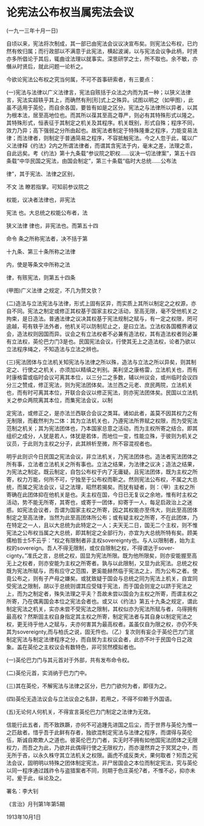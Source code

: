 # 论宪法公布权当属宪法会议

 

(一九一三年十月一日)

 

自顷以来，宪法将次制成，其一部已由宪法会议议决宣布矣。则宪法公布权，已灼然有攸归属；而行政部以不满意于此宪法，横起波澜，以与宪法会议争此柄，时贤亦多所倡论于其后，辄曲诠法理以就事实。深思研学之士，所不取也。余不敏，亦僭从时贤后，就此问题一论析之。

今欲论宪法公布权之究当何属，不可不首事研索者，有三要点：

(一)宪法与法律以广义法律言，宪法自赅括于众法之内而为其一种；以狭义法律言，宪法实超轶乎其上，而确然有刑[形]式上之殊异。试图以明之（如甲图），此虽不适用于英伦，而自余各国，要皆有如是之区分。宪法之与法律所以异者，以其为根本法，居至高地位也。而其所以葆其至高之尊严，则必有其特殊形式以隆之。其特殊形式，恒表征于其制定之机关及其程序。机关既别，形式自殊；程序不同，效力乃异；高下强弱之分所由起也。故宪法者制定于特殊隆重之程序，力能变易法律；而法律者，则制定于普通简易之程序，不容抵触宪法。今之人忽于此，辄以广义法律释《约法》2内之所谓法律者，而谓其含宪法于内，毫末之差，法理之乖，自此远矣。考《约法》第十九条载“参议院之职权……议决一切法律案”，第五十四条载“中华民国之宪法，由国会制定”，第三十条载“临时大总统……公布法

律”，其于宪法、法律之区别，

不文 法 瞭若指掌。可知前参议院之

权能，议决者法律也，非宪法

宪法 也。大总统之权能公布者，法

狭义法律 律也，非宪法也。而第五十四

命令 条之所称宪法者，决不括于第

十九条、第三十条所称之法律

内，使是等条文中所称之法

律，有赅宪法，则第五十四条

(甲图)广义法律 之规定，不几为赘文欤？

(二)造法与立法宪法与法律，形式上固有区异，而实质上其所以制定之之权源，亦自不同。宪法之制定或修正其权基于国家主权之活动，至高无限，毫不受他机关之拘束，是日造法。普通法律之议决其权基于宪法规制之赋与，有一定之权限，罔可逾越，苟有轶乎法外者，他机关可以防制尼止之，是曰立法。立法权各国概界诸议会，造法权则因国而异。议会之有立法权者不必兼有造法权，其有造法权者则必兼有立法权，英伦巴力门3是也。民国宪法会议，行使其无上之造法权，论者乃欲以立法程序绳之，不知造法与立法之辨也。

(三)宪法团体与立法机关知宪法与法律之所以殊，造法与立法之所以异矣，则其制定之、行使之之机关，亦须加以精缜之判别。美利坚之康格雷，立法机关也，而有时康格雷或临时会议可离其本位，以三分二之多数，辅以州议会，或州临时会议四分三之赞成，修正宪法，则为宪法团体矣。法兰西之元老、庶民两院，立法机关也，而有时可离其本位，开联合会议以修正宪法，则亦宪法团体矣。民国以立法机关之参众两院离其本位，而集宪法会议，以制

定宪法，或修正之，是亦法兰西联合会议之类耳。诸如此者，盖莫不因其权力之有无制限，而截然判为二体：其为立法机关也，乃遵宪法所界赋之权限，而为受宪法范制之机关；其为宪法团体也，乃本国家总意之活动，而为主权所寄之结合。即其组织之成分，人犹是若人，体犹是若体，而地位一变，性能立殊，于彼则为机关之议员，于此则为主权之分子，此其辨析至微，所不容混视者也。

明乎此则识今日民国之宪法会议，非立法机关，乃宪法团体也。造法者宪法团体之所有事，立法者立法机关之所有事也。立法之结果，为法律之议决；造法之结果，为宪法之制定。既云制定，自包公布权于内了无庸疑。且宪法团体，既为主权之所寄，权力万能，何所不可，宁独至于公布权而靳之。然则宪法公布权，不属之大总统，而属之宪法会议，证之法理，昭然若揭矣。而犹有疑者，则：（甲）主权之所寄确在此团体抑在他机关是也。夫主权在国，今日已无复议之余地，惟有时主权之活动，势不能无所寄，其寄也，或寄于一团体，抑寄于一人，每足启政治上之迷惑。如宪法会议者，吾谓为国家主权之所寄，因之其权能亦至伟大，则此至高团体制定之至高法律，当然为此至高团体所公布；或有疑主权之所寄，不在此团体，乃在特定之一人，且以大总统为此特定之一人；夫天无二日，国无二个主权，则不惟宪法之公布权当属之大总统，即其制定之全部行为，亦宜为大总统所特有矣。顾美儒柏哲士5不云乎：“权之有限制者非主权sovereignty也。与人以限制者，始为主权的sovereign。吾人不得无限制，或仅自限制之权，不得谓达于sover-cignty。”准氏之言，总统之权，固显为宪法所限。既为他所限矣，则亦安能握至高无上之权者，则亦安能为主权之所寄者。孰与以此限制，又显为此宪法。总统之权既为宪法所赋与，而有应守之范围，更奚能赫然临于宪法之上，而为公布之者。使竟公布之，则有子产母之嫌矣。或犹致疑于国会与总统之同为宪法上机关，自宜同受宪法之限制，胡以于总统则谓其应受辖于宪法，而于国会则宠之以跻于宪法之上，而为之制定者，殊失法理之平夫？吾故未尝以国会为主权之所寄，而谓主权之所寄，乃在偶离国会本位之宪法会者也。或又以《约法》第五十九条之规定，谓此制定宪法之机关，实亦未尝不受宪法之限制，其权似亦为宪法所赋与者，乌得拥有最高权？然斯固主权自身指定其主权之所寄，制定宪法者与其自身以制定宪法之权，更无待乎他人之赋与，夫亦何害其为最高权者。盖虽仅自为限之权，亦仍不失其为sovereignty,而与柏氏之说，固无忤也。（乙）复次则有妄企于英伦巴力门泯制定宪法与制定法律程序之分，而自居为主权议会者，此亦不叶于民国今日之政象。盖在英伦之主权议会有数特色，非可贸然模拟者也。

(一)英伦巴力门与其元首对于外部，共有发布命令权。

(二)英伦元首，实消纳于巴力门中。

(三)其在英伦，不解宪法与法律之区分，巴力门欲何为者，即径为之。

(四)英伦无造法议会与立法议会之名辞，若用之，不得不仰赖于外国语。

(五)无论何人何机关，不得宣言英伦巴力门制定之法律为无效。

信能行此五者，而不致跌蹶，亦何不可追踵先进国之后尘，而于世界与英伦为惟一之匹敌者。惜乎吾于此鲜有存者，独欲混制定宪法与法律之程序，而谓得与英伦伍，斯诚自欺欺人之道也。彼英伦巴力门者，实无时不拥有如他国宪法团体之无限权力，而吾之为此，乃欲并此偶得行使之无限权力，而亦漫然弃之于冥冥之中，而无所于吝，以永久株守其立法机关之权限。画虎不成反类犬，果何取者？矧吾之宪法会议，固明明以特殊之团体制定宪法，非尸居国会之本位而制定宪法，究与英伦以同一程序通过践祚令与盗猎案者不同，则期于色庄英伦7者，不惟不必，抑亦未可。爰于此，纵论及之。

 

署名：李大钊

《言治》月刊第1年第5期

1913年10月1日

 

 

 

